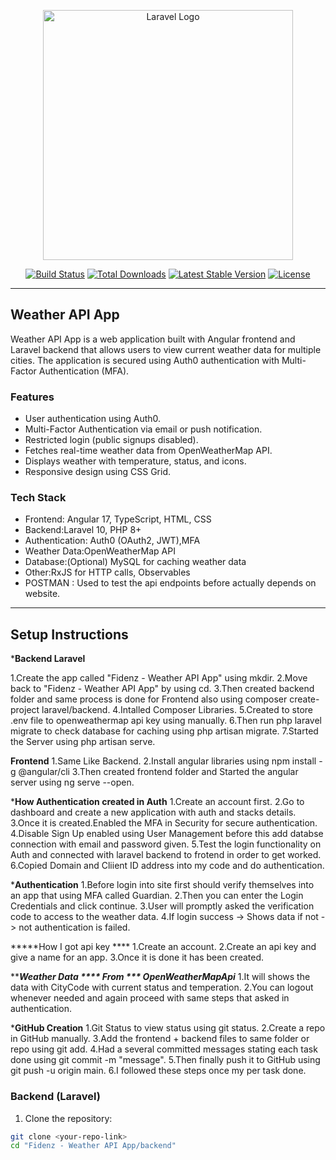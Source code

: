 <p align="center">
  <a href="https://laravel.com" target="_blank">
    <img src="https://raw.githubusercontent.com/laravel/art/master/logo-lockup/5%20SVG/2%20CMYK/1%20Full%20Color/laravel-logolockup-cmyk-red.svg" width="400" alt="Laravel Logo">
  </a>
</p>

<p align="center">
  <a href="https://github.com/laravel/framework/actions"><img src="https://github.com/laravel/framework/workflows/tests/badge.svg" alt="Build Status"></a>
  <a href="https://packagist.org/packages/laravel/framework"><img src="https://img.shields.io/packagist/dt/laravel/framework" alt="Total Downloads"></a>
  <a href="https://packagist.org/packages/laravel/framework"><img src="https://img.shields.io/packagist/v/laravel/framework" alt="Latest Stable Version"></a>
  <a href="https://packagist.org/packages/laravel/framework"><img src="https://img.shields.io/packagist/l/laravel/framework" alt="License"></a>
</p>

---
## Weather API App

Weather API App is a web application built with Angular frontend and Laravel backend that allows users to view current weather data for multiple cities. The application is secured using Auth0 authentication with Multi-Factor Authentication (MFA).

### Features

- User authentication using Auth0.
- Multi-Factor Authentication via email or push notification.
- Restricted login (public signups disabled).
- Fetches real-time weather data from OpenWeatherMap API.
- Displays weather with temperature, status, and icons.
- Responsive design using CSS Grid.

### Tech Stack

- Frontend: Angular 17, TypeScript, HTML, CSS
- Backend:Laravel 10, PHP 8+
- Authentication: Auth0 (OAuth2, JWT),MFA
- Weather Data:OpenWeatherMap API
- Database:(Optional) MySQL for caching weather data
- Other:RxJS for HTTP calls, Observables
- POSTMAN : Used to test the api endpoints before actually depends on website.

---
## Setup Instructions

 *****Backend Laravel****

1.Create the app called  "Fidenz - Weather API App" using mkdir.
2.Move back to "Fidenz - Weather API App" by using cd.
3.Then created backend folder and same process is done for Frontend also using composer create-project laravel/backend.
4.Intalled Composer Libraries.
5.Created to store .env file to openweathermap api key using manually.
6.Then run php laravel migrate to check database for caching using php artisan migrate.
7.Started the Server using php artisan serve.

****Frontend****
1.Same Like Backend.
2.Install angular libraries using  npm install -g @angular/cli
3.Then created frontend folder and Started the angular server using ng serve --open.

*****How Authentication created in Auth****
1.Create an account first.
2.Go to dashboard and create a new application with auth and stacks details.
3.Once it is created.Enabled the MFA in Security for secure authentication.
4.Disable Sign Up enabled using User Management  before this add databse connection with email and password given.
5.Test the login functionality on Auth and connected with laravel backend to frotend in order to get worked.
6.Copied Domain and Cliient ID address into my code and do authentication.



*****Authentication****
1.Before login into site first should verify themselves into an app that using MFA called Guardian.
2.Then you can enter the Login Credentials and click continue.
3.User will promptly asked the verification code to access to the weather data.
4.If login success -> Shows data if not -> not authentication is failed.

*****How I got api key ****
1.Create an account.
2.Create an api key and give a name for an app.
3.Once it is done it has been created.


*****Weather Data **** From *** OpenWeatherMapApi***
1.It will shows the data with CityCode with current status and temperation.
2.You can logout whenever needed and again proceed with same steps that asked in authentication.

*****GitHub Creation****
1.Git Status to view status using git status.
2.Create a repo in GitHub manually.
3.Add the frontend + backend files to same folder or repo using git add.
4.Had a several committed messages stating each task done using git commit -m "message".
5.Then finally push it to GitHub using git push -u origin main.
6.I followed these steps once my per task done.


### Backend (Laravel)

1. Clone the repository:
```bash
git clone <your-repo-link>
cd "Fidenz - Weather API App/backend"
